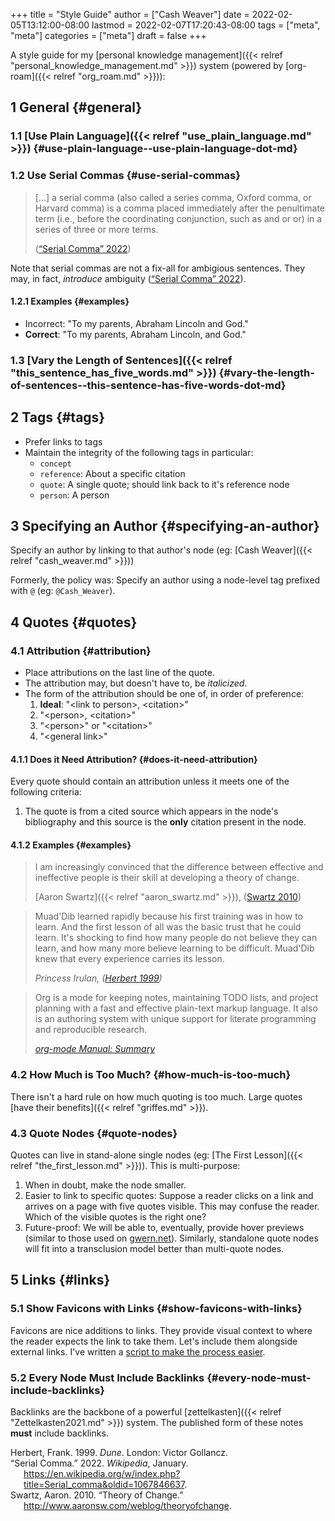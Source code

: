 +++
title = "Style Guide"
author = ["Cash Weaver"]
date = 2022-02-05T13:12:00-08:00
lastmod = 2022-02-07T17:20:43-08:00
tags = ["meta", "meta"]
categories = ["meta"]
draft = false
+++

A style guide for my [personal knowledge management]({{< relref "personal_knowledge_management.md" >}}) system (powered by [org-roam]({{< relref "org_roam.md" >}})):


## <span class="section-num">1</span> General {#general}


### <span class="section-num">1.1</span> [Use Plain Language]({{< relref "use_plain_language.md" >}}) {#use-plain-language--use-plain-language-dot-md}


### <span class="section-num">1.2</span> Use Serial Commas {#use-serial-commas}

> [...] a serial comma (also called a series comma, Oxford comma, or Harvard comma) is a comma placed immediately after the penultimate term (i.e., before the coordinating conjunction, such as and or or) in a series of three or more terms.
>
> (<a href="#citeproc_bib_item_2">“Serial Comma” 2022</a>)

Note that serial commas are not a fix-all for ambigious sentences. They may, in fact, _introduce_ ambiguity (<a href="#citeproc_bib_item_2">“Serial Comma” 2022</a>).


#### <span class="section-num">1.2.1</span> Examples {#examples}

-   Incorrect: "To my parents, Abraham Lincoln and God."
-   **Correct**: "To my parents, Abraham Lincoln, and God."


### <span class="section-num">1.3</span> [Vary the Length of Sentences]({{< relref "this_sentence_has_five_words.md" >}}) {#vary-the-length-of-sentences--this-sentence-has-five-words-dot-md}


## <span class="section-num">2</span> Tags {#tags}

-   Prefer links to tags
-   Maintain the integrity of the following tags in particular:
    -   `concept`
    -   `reference`: About a specific citation
    -   `quote`: A single quote; should link back to it's reference node
    -   `person`: A person


## <span class="section-num">3</span> Specifying an Author {#specifying-an-author}

Specify an author by linking to that author's node (eg: [Cash Weaver]({{< relref "cash_weaver.md" >}}))

Formerly, the policy was: Specify an author using a node-level tag prefixed with `@` (eg: `@Cash_Weaver`).


## <span class="section-num">4</span> Quotes {#quotes}


### <span class="section-num">4.1</span> Attribution {#attribution}

-   Place attributions on the last line of the quote.
-   The attribution may, but doesn't have to, be _italicized_.
-   The form of the attribution should be one of, in order of preference:
    1.  **Ideal**: "&lt;link to person&gt;, &lt;citation&gt;"
    2.  "&lt;person&gt;, &lt;citation&gt;"
    3.  "&lt;person&gt;" or "&lt;citation&gt;"
    4.  "&lt;general link&gt;"


#### <span class="section-num">4.1.1</span> Does it Need Attribution? {#does-it-need-attribution}

Every quote should contain an attribution unless it meets one of the following criteria:

1.  The quote is from a cited source which appears in the node's bibliography and this source is the **only** citation present in the node.


#### <span class="section-num">4.1.2</span> Examples {#examples}

> I am increasingly convinced that the difference between effective and ineffective people is their skill at developing a theory of change.
>
> [Aaron Swartz]({{< relref "aaron_swartz.md" >}}), (<a href="#citeproc_bib_item_3">Swartz 2010</a>)

<!--quoteend-->

> Muad'Dib learned rapidly because his first training was in how to learn. And the first lesson of all was the basic trust that he could learn. It's shocking to find how many people do not believe they can learn, and how many more believe learning to be difficult. Muad'Dib knew that every experience carries its lesson.
>
> _Princess Irulan, (<a href="#citeproc_bib_item_1">Herbert 1999</a>)_

<!--quoteend-->

> Org is a mode for keeping notes, maintaining TODO lists, and project planning with a fast and effective plain-text markup language. It also is an authoring system with unique support for literate programming and reproducible research.
>
> _[org-mode Manual: Summary](https://orgmode.org/manual/Summary.html)_


### <span class="section-num">4.2</span> How Much is Too Much? {#how-much-is-too-much}

There isn't a hard rule on how much quoting is too much. Large quotes [have their benefits]({{< relref "griffes.md" >}}).


### <span class="section-num">4.3</span> Quote Nodes {#quote-nodes}

Quotes can live in stand-alone single nodes (eg: [The First Lesson]({{< relref "the_first_lesson.md" >}})). This is multi-purpose:

1.  When in doubt, make the node smaller.
2.  Easier to link to specific quotes: Suppose a reader clicks on a link and arrives on a page with five quotes visible. This may confuse the reader. Which of the visible quotes is the right one?
3.  Future-proof: We will be able to, eventually, provide hover previews (similar to those used on [gwern.net](https://www.gwern.net/)). Similarly, standalone quote nodes will fit into a transclusion model better than multi-quote nodes.


## <span class="section-num">5</span> Links {#links}


### <span class="section-num">5.1</span> Show Favicons with Links {#show-favicons-with-links}

Favicons are nice additions to links. They provide visual context to where the reader expects the link to take them. Let's include them alongside external links. I've written a [script to make the process easier](https://github.com/cashweaver/basic-favicon-links).


### <span class="section-num">5.2</span> Every Node Must Include Backlinks {#every-node-must-include-backlinks}

Backlinks are the backbone of a powerful [zettelkasten]({{< relref "Zettelkasten2021.md" >}}) system. The published form of these notes **must** include backlinks.

<style>.csl-entry{text-indent: -1.5em; margin-left: 1.5em;}</style><div class="csl-bib-body">
  <div class="csl-entry"><a id="citeproc_bib_item_1"></a>Herbert, Frank. 1999. <i>Dune</i>. London: Victor Gollancz.</div>
  <div class="csl-entry"><a id="citeproc_bib_item_2"></a>“Serial Comma.” 2022. <i>Wikipedia</i>, January. <a href="https://en.wikipedia.org/w/index.php?title=Serial_comma&oldid=1067846637">https://en.wikipedia.org/w/index.php?title=Serial_comma&#38;oldid=1067846637</a>.</div>
  <div class="csl-entry"><a id="citeproc_bib_item_3"></a>Swartz, Aaron. 2010. “Theory of Change.” <a href="http://www.aaronsw.com/weblog/theoryofchange">http://www.aaronsw.com/weblog/theoryofchange</a>.</div>
</div>
